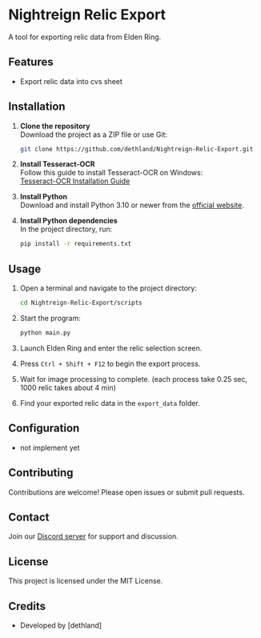 # Nightreign Relic Export

A tool for exporting relic data from Elden Ring.

## Features

- Export relic data into cvs sheet


## Installation

1. **Clone the repository**  
    Download the project as a ZIP file or use Git:
    ```bash
    git clone https://github.com/dethland/Nightreign-Relic-Export.git
    ```

2. **Install Tesseract-OCR**  
    Follow this guide to install Tesseract-OCR on Windows:  
    [Tesseract-OCR Installation Guide](https://docs.coro.net/featured/agent/install-tesseract-windows/)

3. **Install Python**  
    Download and install Python 3.10 or newer from the [official website](https://www.python.org/downloads/).

4. **Install Python dependencies**  
    In the project directory, run:
    ```bash
    pip install -r requirements.txt
    ```

## Usage

1. Open a terminal and navigate to the project directory:
    ```bash
    cd Nightreign-Relic-Export/scripts
    ```

2. Start the program:
    ```bash
    python main.py
    ```

3. Launch Elden Ring and enter the relic selection screen.

4. Press `Ctrl + Shift + F12` to begin the export process.

5. Wait for image processing to complete. (each process take 0.25 sec, 1000 relic takes about 4 min)

6. Find your exported relic data in the `export_data` folder.

## Configuration

- not implement yet

## Contributing

Contributions are welcome! Please open issues or submit pull requests.

## Contact

Join our [Discord server](https://discord.gg/bf3NSEF5EP) for support and discussion.

## License

This project is licensed under the MIT License.

## Credits

- Developed by [dethland]